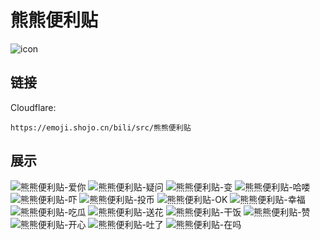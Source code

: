 # 熊熊便利贴
![icon](https://emoji.shojo.cn/bili/src/熊熊便利贴/icon.png)
## 链接
Cloudflare:
```
https://emoji.shojo.cn/bili/src/熊熊便利贴
```
## 展示
![熊熊便利贴-爱你](https://emoji.shojo.cn/bili/src/熊熊便利贴/熊熊便利贴-爱你.png)
![熊熊便利贴-疑问](https://emoji.shojo.cn/bili/src/熊熊便利贴/熊熊便利贴-疑问.png)
![熊熊便利贴-变](https://emoji.shojo.cn/bili/src/熊熊便利贴/熊熊便利贴-变.png)
![熊熊便利贴-哈喽](https://emoji.shojo.cn/bili/src/熊熊便利贴/熊熊便利贴-哈喽.png)
![熊熊便利贴-吓](https://emoji.shojo.cn/bili/src/熊熊便利贴/熊熊便利贴-吓.png)
![熊熊便利贴-投币](https://emoji.shojo.cn/bili/src/熊熊便利贴/熊熊便利贴-投币.png)
![熊熊便利贴-OK](https://emoji.shojo.cn/bili/src/熊熊便利贴/熊熊便利贴-OK.png)
![熊熊便利贴-幸福](https://emoji.shojo.cn/bili/src/熊熊便利贴/熊熊便利贴-幸福.png)
![熊熊便利贴-吃瓜](https://emoji.shojo.cn/bili/src/熊熊便利贴/熊熊便利贴-吃瓜.png)
![熊熊便利贴-送花](https://emoji.shojo.cn/bili/src/熊熊便利贴/熊熊便利贴-送花.png)
![熊熊便利贴-干饭](https://emoji.shojo.cn/bili/src/熊熊便利贴/熊熊便利贴-干饭.png)
![熊熊便利贴-赞](https://emoji.shojo.cn/bili/src/熊熊便利贴/熊熊便利贴-赞.png)
![熊熊便利贴-开心](https://emoji.shojo.cn/bili/src/熊熊便利贴/熊熊便利贴-开心.png)
![熊熊便利贴-吐了](https://emoji.shojo.cn/bili/src/熊熊便利贴/熊熊便利贴-吐了.png)
![熊熊便利贴-在吗](https://emoji.shojo.cn/bili/src/熊熊便利贴/熊熊便利贴-在吗.png)
